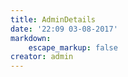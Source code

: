 ```yaml
---
title: AdminDetails
date: '22:09 03-08-2017'
markdown:
    escape_markup: false
creator: admin
---
```


